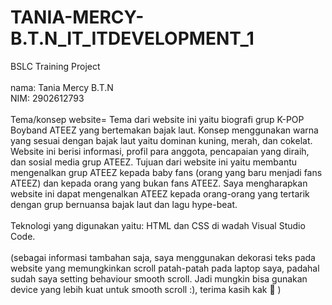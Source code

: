 # TANIA-MERCY-B.T.N_IT_ITDEVELOPMENT_1
BSLC Training Project<br><br>
nama: Tania Mercy B.T.N<br>
NIM: 2902612793<br><br>
Tema/konsep website= Tema dari website ini yaitu biografi grup K-POP Boyband ATEEZ yang bertemakan bajak laut. Konsep menggunakan warna yang sesuai dengan bajak laut yaitu dominan kuning, merah, dan cokelat. Website ini berisi informasi, profil para anggota, pencapaian yang diraih, dan sosial media grup ATEEZ. Tujuan dari website ini yaitu membantu mengenalkan  grup ATEEZ kepada baby fans (orang yang baru menjadi fans ATEEZ) dan kepada orang yang bukan fans ATEEZ. Saya mengharapkan website ini dapat mengenalkan ATEEZ kepada orang-orang yang tertarik dengan grup bernuansa bajak laut dan lagu hype-beat.<br><br>
Teknologi yang digunakan yaitu: HTML dan CSS di wadah Visual Studio Code.<br><br>
(sebagai informasi tambahan saja, saya menggunakan dekorasi teks pada website yang memungkinkan scroll patah-patah pada laptop saya, padahal sudah saya setting behaviour smooth scroll. Jadi mungkin bisa gunakan device yang lebih kuat untuk smooth scroll :), terima kasih kak 🙏 )
